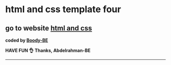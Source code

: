# html and css template four

## go to website [html and css](#)

<b>coded by [Boody-BE](https://github.com/Boody2004)</b>

**HAVE FUN 👌**
**Thanks, Abdelrahman-BE**

---

<!-- ![Design preview for the Profile card component coding challenge]() -->
